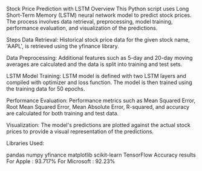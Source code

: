 Stock Price Prediction with LSTM
Overview
This Python script uses Long Short-Term Memory (LSTM) neural network model to predict stock prices. The process involves data retrieval, preprocessing, model training, performance evaluation, and visualization of the predictions.

Steps Data Retrieval: Historical stock price data for the given stock name, 'AAPL', is retrieved using the yfinance library.

Data Preprocessing: Additional features such as 5-day and 20-day moving averages are calculated and the data is split into training and test sets.

LSTM Model Training: LSTM model is defined with two LSTM layers and compiled with optimizer and loss function. The model is then trained using the training data for 50 epochs.

Performance Evaluation: Performance metrics such as Mean Squared Error, Root Mean Squared Error, Mean Absolute Error, R-squared, and accuracy are calculated for both training and test data.

Visualization: The model's predictions are plotted against the actual stock prices to provide a visual representation of the predictions.

Libraries Used:

pandas
numpy
yfinance
matplotlib
scikit-learn
TensorFlow
Accuracy results
For Apple : 93.717%
For Microsoft : 92.23%
